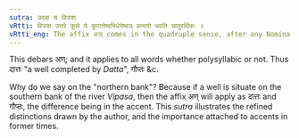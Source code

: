 ```yaml
---
sutra: उदक् च विपाशः
vRtti: विपाश उत्तरे कूले ये कूपात्तेष्वभिधेयेष्वञ् प्रत्ययो भवति चातुरर्थिकः ॥
vRtti_eng: The affix अञ् comes in the quadruple sense, after any Nominal stem in denoting \"a well\" situated on the northern bank of the river _Vipasa_.
---
```

This debars अण्; and it applies to all words whether polysyllabic or not. Thus दात्तः "a well completed by _Datta_", गौप्तः &c.

Why do we say on the "northern bank"? Because if a well is situate on the southern bank of the river _Vipasa_, then the affix अण् will apply as दात्तः and गौप्तः, the difference being in the accent. This _sutra_ illustrates the refined distinctions drawn by the author, and the importance attached to accents in former times.
